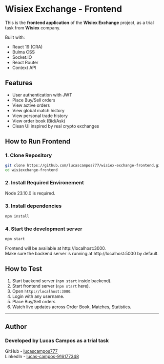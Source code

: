 # Wisiex Exchange - Frontend

This is the **frontend application** of the **Wisiex Exchange** project, as a trial task from **Wisiex** company.

Built with:
- React 19 (CRA)
- Bulma CSS
- Socket.IO
- React Router
- Context API

## Features
- User authentication with JWT
- Place Buy/Sell orders
- View active orders
- View global match history
- View personal trade history
- View order book (Bid/Ask)
- Clean UI inspired by real crypto exchanges

## How to Run Frontend

### 1. Clone Repository
```bash
git clone https://github.com/lucascampos777/wisiex-exchange-frontend.git
cd wisiexchange-frontend
```

### 2. Install Required Environement
Node 23.10.0 is required.

### 3. Install dependencies

```bash
npm install
```

### 4. Start the development server
```bash
npm start
```

Frontend will be available at http://localhost:3000.  
Make sure the backend server is running at http://localhost:5000 by default.

## How to Test

1. Start backend server (`npm start` inside backend).
2. Start frontend server (`npm start` here).
3. Open `http://localhost:3000`.
4. Login with any username.
5. Place Buy/Sell orders.
6. Watch live updates across Order Book, Matches, Statistics.

---


## Author
### Developed by **Lucas Campos** as a trial task
GitHub - [lucascampos777](https://github.com/lucascampos777)  
LinkedIn - [lucas-campos-916177348](https://linkedin.com/in/lucas-campos-916177348)